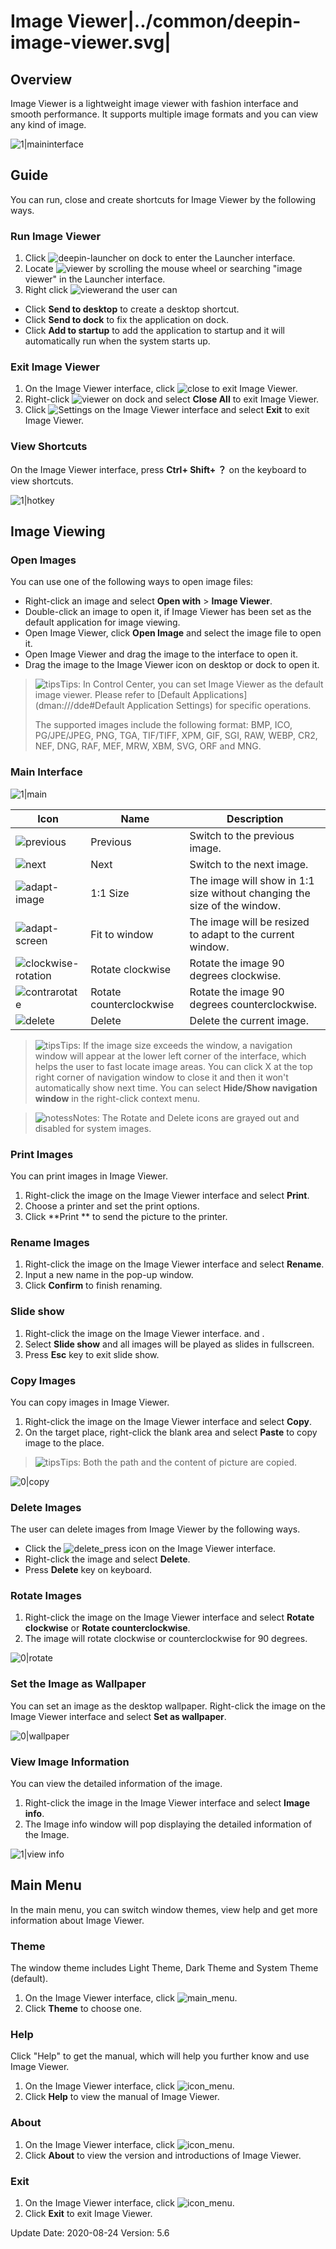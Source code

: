 # Image Viewer|../common/deepin-image-viewer.svg|

## Overview

Image Viewer is a lightweight image viewer with fashion interface and smooth performance. It supports multiple image formats and you can view any kind of image. 


![1|maininterface](jpg/main.png)

## Guide

You can run, close and create shortcuts for Image Viewer by the following ways.

### Run Image Viewer

1. Click ![deepin-launcher](icon/deepin-launcher.svg) on dock to enter the Launcher interface.
2. Locate ![viewer](icon/deepin-image-viewer.svg) by scrolling the mouse wheel or searching "image viewer" in the Launcher interface.
3. Right click ![viewer](icon/deepin-image-viewer.svg)and the user can
 - Click **Send to desktop** to create a desktop shortcut.
 - Click **Send to dock** to fix the application on dock.
 - Click **Add to startup** to add the application to startup and it will automatically run when the system starts up.


### Exit Image Viewer

1. On the Image Viewer interface, click  ![close](icon/close_icon.svg) to exit Image Viewer.
2. Right-click ![viewer](icon/deepin-image-viewer.svg) on dock and select **Close All** to exit Image Viewer.
3. Click ![Settings](icon/icon_menu.svg) on the Image Viewer interface and select **Exit** to exit Image Viewer.

### View Shortcuts 

On the Image Viewer interface, press **Ctrl+ Shift+ ？** on the keyboard to view shortcuts. 

![1|hotkey](jpg/hotkey.png)

## Image Viewing

### Open Images
You can use one of the following ways to open image files:

- Right-click an image and select **Open with** > **Image Viewer**. 
- Double-click an image to open it, if Image Viewer has been set as the default application for image viewing.
- Open Image Viewer, click **Open Image** and select the image file to open it.
- Open Image Viewer and drag the image to the interface to open it.
- Drag the image to the Image Viewer icon on desktop or dock to open it.

> ![tips](icon/tips.svg)Tips: In Control Center, you can set Image Viewer as the default image viewer. Please refer to [Default Applications](dman:///dde#Default Application Settings) for specific operations.
>
> The supported images include the following format: BMP, ICO, PG/JPE/JPEG, PNG, TGA, TIF/TIFF, XPM, GIF, SGI, RAW, WEBP, CR2, NEF, DNG, RAF, MEF, MRW, XBM, SVG, ORF and MNG.

### Main Interface

![1|main](jpg/main.png)

| Icon                                               | Name                    | Description                                                  |
| -------------------------------------------------- | ----------------------- | ------------------------------------------------------------ |
| ![previous](icon/previous.svg)                     | Previous                | Switch to the previous image.                                |
| ![next](icon/next.svg)                             | Next                    | Switch to the next image.                                    |
| ![adapt-image](icon/adapt-image.svg)               | 1:1 Size                | The image will show in 1:1 size without changing the size of the window. |
| ![adapt-screen](icon/adapt-screen.svg)             | Fit to window           | The image will be resized to adapt to the current window.    |
| ![clockwise-rotation](icon/clockwise-rotation.svg) | Rotate clockwise        | Rotate the image 90 degrees clockwise.                       |
| ![contrarotate](icon/contrarotate.svg)             | Rotate counterclockwise | Rotate the image 90 degrees counterclockwise.                |
| ![delete](icon/delete.svg)                         | Delete                  | Delete the current image.                                    |



> ![tips](icon/tips.svg)Tips: If the image size exceeds the window, a navigation window will appear at the lower left corner of the interface, which helps the user to fast locate image areas. You can click X at the top right corner of navigation window to close it and then it won't automatically show next time. You can select **Hide/Show navigation window** in the right-click context menu.

> ![notess](icon/notes.svg)Notes: The Rotate and Delete icons are grayed out and disabled for system images.

### Print Images

You can print images in Image Viewer.

1. Right-click the image on the Image Viewer interface and select **Print**.
2. Choose a printer and set the print options.
3. Click **Print ** to send the picture to the printer.

### Rename Images

1. Right-click the image on the Image Viewer interface and select **Rename**.
2. Input a new name in the pop-up window.
3. Click **Confirm** to finish renaming.

### Slide show

1. Right-click the image on the Image Viewer interface.  and .
2. Select **Slide show** and all images will be played as slides in fullscreen. 
3. Press **Esc** key to exit slide show.

### Copy Images

You can copy images in Image Viewer.

1. Right-click the image on the Image Viewer interface and select **Copy**.
2. On the target place, right-click the blank area and select **Paste** to copy image to the place.

> ![tips](icon/tips.svg)Tips: Both the path and the content of picture are copied.

![0|copy](jpg/copy.png)

### Delete Images

The user can delete images from Image Viewer by the following ways.

- Click the ![delete_press](icon/delete.svg) icon on the Image Viewer interface. 
- Right-click the image and select **Delete**.
- Press **Delete** key on keyboard.

### Rotate Images

1. Right-click the image on the Image Viewer interface and select **Rotate clockwise** or **Rotate counterclockwise**.
2. The image will rotate clockwise or counterclockwise for 90 degrees.

![0|rotate](jpg/rotate.png)

### Set the Image as Wallpaper

You can set an image as the desktop wallpaper. Right-click the image on the Image Viewer interface and select **Set as wallpaper**.

![0|wallpaper](jpg/wallpaper.png)

### View Image Information

You can view the detailed information of the image.
1. Right-click the image in the Image Viewer interface and select **Image info**.
2. The Image info window will pop displaying the detailed information of the Image.

![1|view info](jpg/info.png)


## Main Menu

In the main menu, you can switch window themes, view help and get more information about Image Viewer.

### Theme

The window theme includes Light Theme, Dark Theme and System Theme (default).

1. On the Image Viewer interface, click ![main_menu](icon/icon_menu.svg).
2. Click **Theme** to choose one.

### Help
Click "Help" to get the manual, which will help you further know and use Image Viewer.

1. On the Image Viewer interface, click ![icon_menu](icon/icon_menu.svg).
2. Click **Help** to view the manual of  Image Viewer.

### About

1. On the Image Viewer interface, click ![icon_menu](icon/icon_menu.svg).
2. Click **About** to view the version and introductions of Image Viewer.

### Exit

1. On the Image Viewer interface, click ![icon_menu](icon/icon_menu.svg).
2. Click **Exit** to exit Image Viewer.
<div class="version-info"><span>Update Date: 2020-08-24</span><span> Version: 5.6</span></div>